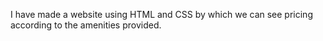 I have made a website using HTML and CSS by which we can see pricing according to the amenities provided.
